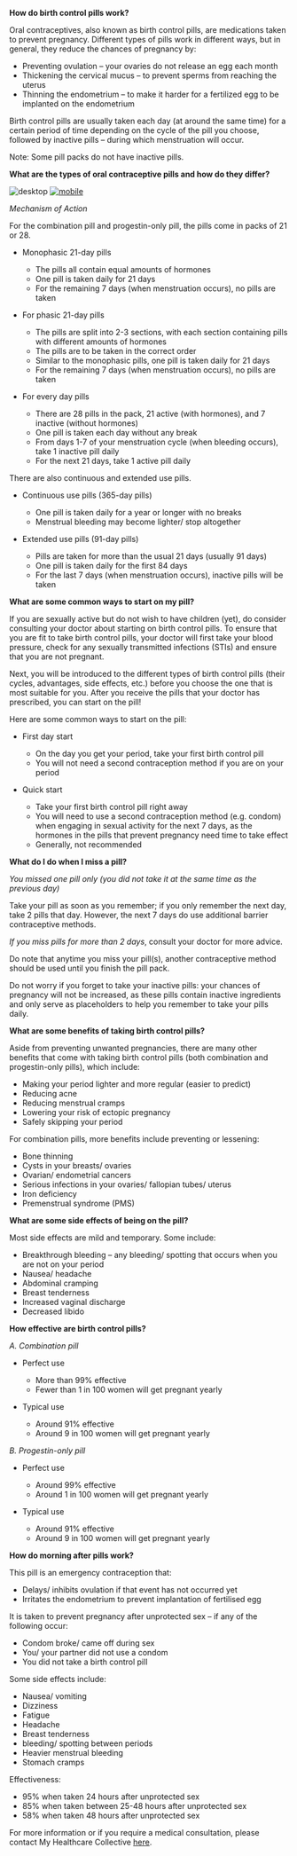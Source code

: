 **How do birth control pills work?**

Oral contraceptives, also known as birth control pills, are medications taken to prevent pregnancy. Different types of pills work in different ways, but in general, they reduce the chances of pregnancy by:

- Preventing ovulation – your ovaries do not release an egg each month
- Thickening the cervical mucus – to prevent sperms from reaching the uterus
- Thinning the endometrium – to make it harder for a fertilized egg to be implanted on the endometrium

Birth control pills are usually taken each day (at around the same time) for a certain period of time depending on the cycle of the pill you choose, followed by inactive pills – during which menstruation will occur.

Note: Some pill packs do not have inactive pills.

**What are the types of oral contraceptive pills and how do they differ?**

![desktop](/assets/post-images/post31b.png#desktop)
[![mobile](/assets/post-images/post31c.png#mobile)](/assets/post-images/post31c.png)

_Mechanism of Action_

For the combination pill and progestin-only pill, the pills come in packs of 21 or 28.

- Monophasic 21-day pills

  - The pills all contain equal amounts of hormones
  - One pill is taken daily for 21 days
  - For the remaining 7 days (when menstruation occurs), no pills are taken

- For phasic 21-day pills

  - The pills are split into 2-3 sections, with each section containing pills with different amounts of hormones
  - The pills are to be taken in the correct order
  - Similar to the monophasic pills, one pill is taken daily for 21 days
  - For the remaining 7 days (when menstruation occurs), no pills are taken

- For every day pills

  - There are 28 pills in the pack, 21 active (with hormones), and 7 inactive (without hormones)
  - One pill is taken each day without any break
  - From days 1-7 of your menstruation cycle (when bleeding occurs), take 1 inactive pill daily
  - For the next 21 days, take 1 active pill daily

There are also continuous and extended use pills.

- Continuous use pills (365-day pills)

  - One pill is taken daily for a year or longer with no breaks
  - Menstrual bleeding may become lighter/ stop altogether

- Extended use pills (91-day pills)

  - Pills are taken for more than the usual 21 days (usually 91 days)
  - One pill is taken daily for the first 84 days
  - For the last 7 days (when menstruation occurs), inactive pills will be taken

**What are some common ways to start on my pill?**

If you are sexually active but do not wish to have children (yet), do consider consulting your doctor about starting on birth control pills. To ensure that you are fit to take birth control pills, your doctor will first take your blood pressure, check for any sexually transmitted infections (STIs) and ensure that you are not pregnant.

Next, you will be introduced to the different types of birth control pills (their cycles, advantages, side effects, etc.) before you choose the one that is most suitable for you. After you receive the pills that your doctor has prescribed, you can start on the pill!

Here are some common ways to start on the pill:

- First day start

  - On the day you get your period, take your first birth control pill
  - You will not need a second contraception method if you are on your period

- Quick start

  - Take your first birth control pill right away
  - You will need to use a second contraception method (e.g. condom) when engaging in sexual activity for the next 7 days, as the hormones in the pills that prevent pregnancy need time to take effect
  - Generally, not recommended

**What do I do when I miss a pill?**

_You missed one pill only (you did not take it at the same time as the previous day)_

Take your pill as soon as you remember; if you only remember the next day, take 2 pills that day. However, the next 7 days do use additional barrier contraceptive methods.

_If you miss pills for more than 2 days_, consult your doctor for more advice.

Do note that anytime you miss your pill(s), another contraceptive method should be used until you finish the pill pack.

Do not worry if you forget to take your inactive pills: your chances of pregnancy will not be increased, as these pills contain inactive ingredients and only serve as placeholders to help you remember to take your pills daily.

**What are some benefits of taking birth control pills?**

Aside from preventing unwanted pregnancies, there are many other benefits that come with taking birth control pills (both combination and progestin-only pills), which include:

- Making your period lighter and more regular (easier to predict)
- Reducing acne
- Reducing menstrual cramps
- Lowering your risk of ectopic pregnancy
- Safely skipping your period

For combination pills, more benefits include preventing or lessening:

- Bone thinning
- Cysts in your breasts/ ovaries
- Ovarian/ endometrial cancers
- Serious infections in your ovaries/ fallopian tubes/ uterus
- Iron deficiency
- Premenstrual syndrome (PMS)

**What are some side effects of being on the pill?**

Most side effects are mild and temporary. Some include:

- Breakthrough bleeding – any bleeding/ spotting that occurs when you are not on your period
- Nausea/ headache
- Abdominal cramping
- Breast tenderness
- Increased vaginal discharge
- Decreased libido

**How effective are birth control pills?**

_A. Combination pill_

- Perfect use

  - More than 99% effective
  - Fewer than 1 in 100 women will get pregnant yearly

- Typical use

  - Around 91% effective
  - Around 9 in 100 women will get pregnant yearly

_B. Progestin-only pill_

- Perfect use

  - Around 99% effective
  - Around 1 in 100 women will get pregnant yearly

- Typical use

  - Around 91% effective
  - Around 9 in 100 women will get pregnant yearly

**How do morning after pills work?**

This pill is an emergency contraception that:

- Delays/ inhibits ovulation if that event has not occurred yet
- Irritates the endometrium to prevent implantation of fertilised egg

It is taken to prevent pregnancy after unprotected sex – if any of the following occur:

- Condom broke/ came off during sex
- You/ your partner did not use a condom
- You did not take a birth control pill

Some side effects include:

- Nausea/ vomiting
- Dizziness
- Fatigue
- Headache
- Breast tenderness
- bleeding/ spotting between periods
- Heavier menstrual bleeding
- Stomach cramps

Effectiveness:

- 95% when taken 24 hours after unprotected sex
- 85% when taken between 25-48 hours after unprotected sex
- 58% when taken 48 hours after unprotected sex

For more information or if you require a medical consultation, please contact My Healthcare Collective [here](https://www.myhealthcarecollective.com/contact-us).